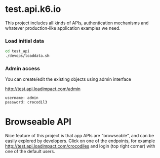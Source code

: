 # test.api.k6.io

This project includes all kinds of APIs, authentication mechanisms and whatever production-like application examples we need.


### Load initial data

```bash
cd test_api
./devops/loaddata.sh
```

### Admin access

You can create/edit the existing objects using admin interface

http://test.api.loadimpact.com/admin

    username: admin
    password: crocodil3


# Browseable API

Nice feature of this project is that app APIs are "browseable", and can be easily explored by developers.
Click on one of the endpoints, for example http://test.api.loadimpact.com/crocodiles
and login (top right corner) with one of the default users.
